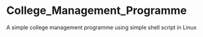 # College_Management_Programme
A simple college management programme using simple shell script in Linux
